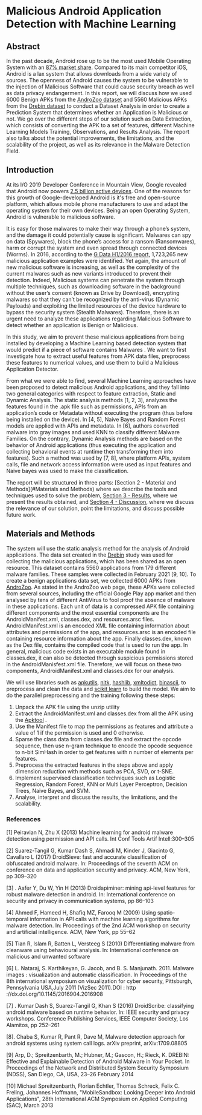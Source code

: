# Malicious Android Application Detection with Machine Learning

## Abstract

In the past decade, Android rose up to be the most used Mobile Operating System with an  [87% market share](https://www.idc.com/promo/smartphone-market-share/os#:~:text=Android%3A%20Android's%20smartphone%20share%20will,response%20despite%20the%20pandemic%20hurdles). Compared to its main competitor iOS, Android is a lax system that allows downloads from a wide variety of sources. The openness of Android causes the system to be vulnerable to the injection of Malicious Software that could cause security breach as well as data privacy endangerment. In this report, we will discuss how we used 6000 Benign APKs from the [AndroZoo dataset](https://androzoo.uni.lu/) and 5560 Malicious APKs from the [Drebin dataset](https://www.sec.cs.tu-bs.de/~danarp/drebin/) to conduct a Dataset Analysis in order to create a Prediction System that determines whether an Application is Malicious or not. We go over the different steps of our solution such as Data Extraction, which consists of converting the APK to a set of features, different Machine Learning Models Training, Observations, and Results Analysis. The report also talks about the potential improvements, the limitations, and the scalability of the project, as well as its relevance in the Malware Detection Field.

## Introduction

At its I/O 2019 Developer Conference in Mountain View, Google revealed that Android now powers [2.5 billion active devices](https://venturebeat.com/2019/05/07/android-passes-2-5-billion-monthly-active-devices/). One of the reasons for this growth of Google-developed Android is it's free and open-source platform, which allows mobile phone manufacturers to use and adapt the operating system for their own devices. Being an open Operating System, Android is vulnerable to malicious software.

It is easy for those malwares to make their way through a phone’s system, and the damage it could potentially cause is significant. Malwares can spy on data (Spywares), block the phone’s access for a ransom (Ransomwares), harm or corrupt the system and even spread through connected devices (Worms). In 2016, according to the [G Data H1/2016 report](https://file.gdatasoftware.com/web/en/documents/whitepaper/G_DATA_Mobile_Malware_Report_H1_2016_EN.pdf), 1,723,265 new malicious application examples were identified. Yet again, the amount of new malicious software is increasing, as well as the complexity of the current malwares such as new variants introduced to prevent their detection. Indeed, Malicious systems can penetrate the system through multiple techniques, such as downloading software in the background without the user’s consent (known as Drive by Download), encrypting malwares so that they can’t be recognized by the anti-virus (Dynamic Payloads) and exploiting the limited resources of the device hardware to bypass the security system (Stealth Malwares). Therefore, there is an urgent need to analyze these applications regarding Malicious Software to detect whether an application is Benign or Malicious.

In this study, we aim to prevent these malicious applications from being installed by developing a Machine Learning based detection system that would predict if a piece of software contains Malwares . We want to first investigate how to extract useful features from APK data files, preprocess these features to numerical values, and use them to build a Malicious Application Detector.

From what we were able to find, several Machine Learning approaches have been proposed to detect malicious Android applications, and they fall into two general categories with respect to feature extraction, Static and Dynamic Analysis. The static analysis methods [1, 2, 3], analyzes the features found in the .apk file such as permissions, APIs from an application’s code or Metadata without executing the program (thus before being installed on the device). In [4, 5], Naive Bayes and Random Forest models are applied with APIs and metadata. In [6], authors converted malware into gray images and used KNN to classify different Malware Families. On the contrary, Dynamic Analysis methods are based on the behavior of Android applications (thus executing the application and collecting behavioral events at runtime then transforming them into features). Such a method was used by [7, 8], where platform APIs, system calls, file and network access information were used as input features and Naive bayes was used to make the classification.

The report will be structured in three parts: [Section 2 - Material and Methods](#Materials and Methods) where we describe the tools and techniques used to solve the problem, [Section 3 - Results](#Results), where we present the results obtained, and [Section 4 - Discussion](#Discussion), where we discuss the relevance of our solution, point the limitations, and discuss possible future work.

## Materials and Methods

The system will use the static analysis method for the analysis of Android applications.
The data set created in the [Drebin](https://www.sec.cs.tu-bs.de/~danarp/drebin/) study was used for collecting the malicious applications, which has been shared as an open resource. This dataset contains 5560 applications from 179 different malware families. These samples were collected in February 2021 [9, 10]. To create a benign applications data set, we collected 6000 APKs from [AndroZoo](http://doi.acm.org/10.1145/2901739.2903508). As stated in the AndroZoo web page, these APKs were collected from several sources, including the official Google Play app market and then analysed by tens of different AntiVirus to fool proof the absence of malware in these applications.
Each unit of data is a compressed APK file containing different components and the most essential components are the AndroidManifest.xml, classes.dex, and resources.arsc files. AndroidManifest.xml is an encoded XML file containing information about attributes and permissions of the app, and resources.arsc is an encoded file containing resource information about the app. Finally classes.dex, known as the Dex file, contains the compiled code that is used to run the app. In general, malicious code exists in an executable module found in classes.dex, it can also be detected through suspicious permissions stored in the AndroidManisfest.xml file. Therefore, we will focus on these two components, AndroidManifest.xml and classes.dex for our analysis.

We will use libraries such as [apkutils](https://pypi.org/project/apkutils/), [nltk](https://www.nltk.org/), [hashlib](https://docs.python.org/3/library/hashlib.html), [xmltodict](https://pypi.org/project/xmltodict/), [binascii](https://docs.python.org/3/library/binascii.html), to preprocess and clean the data and [scikit learn](https://scikit-learn.org/stable/) to build the model.
We aim to do the parallel preprocessing and the training following these steps:

1. Unpack the APK file using the unzip utility
2. Extract the AndroidManifest.xml and classes.dex from all the APK using the [Apktool](https://ibotpeaches.github.io/Apktool) .
3. Use the Manifest file to map the permissions as features and attribute a value of 1 if the permission is used and 0 otherwise.
4. Sparse the class data from classes.dex file and extract the opcode sequence, then use n-gram technique to encode the opcode sequence to n-bit SimHash in order to get features with n number of elements per features.
5. Preprocess the extracted features in the steps above and apply dimension reduction with methods such as PCA, SVD, or t-SNE.
6. Implement supervised classification techniques such as Logistic Regression, Random Forest, KNN or Multi Layer Perceptron, Decision Trees, Naive Bayes, and SVM.
7. Analyse, interpret and discuss the results, the limitations, and the scalability.

### References

[1] Peiravian N, Zhu X (2013) Machine learning for android malware detection using permission and API calls. Int Conf Tools Artif Intell:300–305

[2] Suarez-Tangil G, Kumar Dash S, Ahmadi M, Kinder J, Giacinto G, Cavallaro L (2017) DroidSieve: fast and accurate classification of obfuscated android malware. In: Proceedings of the seventh ACM on conference on data and application security and privacy. ACM, New York, pp 309–320

[3] . Aafer Y, Du W, Yin H (2013) Droidapiminer: mining api-level features for robust malware detection in android. In: International conference on security and privacy in communication systems, pp 86–103

[4] Ahmed F, Hameed H, Shafiq MZ, Farooq M (2009) Using spatio-temporal information in API calls with machine learning algorithms for malware detection. In: Proceedings of the 2nd ACM workshop on security and artificial intelligence. ACM, New York, pp 55–62

[5] Tian R, Islam R, Batten L, Versteeg S (2010) Differentiating malware from cleanware using behavioural analysis. In: International conference on malicious and unwanted software

[6] L. Nataraj, S. Karthikeyan, G. Jacob, and B. S. Manjunath. 2011. Malware images : visualization and automatic classification. In Proceedings of the 8th international symposium on visualization for cyber security, Pittsburgh, Pennsylvania USA,July 2011 (VizSec 2011).DOI : http ://dx.doi.org/10.1145/2016904.2016908

[7] . Kumar Dash S, Suarez-Tangil G, Khan S (2016) DroidScribe: classifying android malware based on runtime behavior. In: IEEE security and privacy workshops. Conference Publishing Services, IEEE Computer Society, Los Alamitos, pp 252–261

[8]. Chaba S, Kumar R, Pant R, Dave M, Malware detection approach for android systems using system call logs. arXiv preprint, arXiv:1709.08805

[9] Arp, D.; Spreitzenbarth, M.; Hubner, M.; Gascon, H.; Rieck, K. DREBIN: Effective and Explainable Detection of Android Malware in Your Pocket. In Proceedings of the Network and Distributed System Security Symposium (NDSS), San Diego, CA, USA, 23–26 February 2014

[10] Michael Spreitzenbarth, Florian Echtler, Thomas Schreck, Felix C. Freling, Johannes Hoffmann, "MobileSandbox: Looking Deeper into Android Applications", 28th International ACM Symposium on Applied Computing (SAC), March 2013
